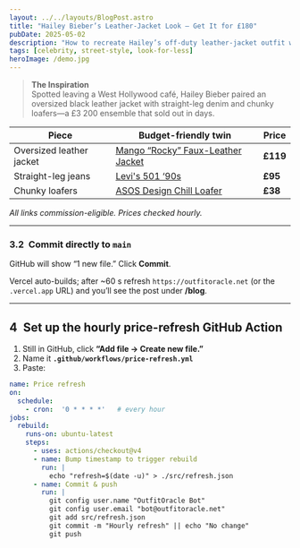 ```yaml
---
layout: ../../layouts/BlogPost.astro
title: "Hailey Bieber’s Leather-Jacket Look — Get It for £180"
pubDate: 2025-05-02
description: "How to recreate Hailey’s off-duty leather-jacket outfit with affordable pieces in stock right now."
tags: [celebrity, street-style, look-for-less]
heroImage: /demo.jpg
---
```


> **The Inspiration**  
> Spotted leaving a West Hollywood café, Hailey Bieber paired an oversized black leather jacket with straight-leg denim and chunky loafers—a £3 200 ensemble that sold out in days.

| Piece | Budget-friendly twin | Price |
|-------|---------------------|-------|
| Oversized leather jacket | [Mango “Rocky” Faux-Leather Jacket](https://go.skimresources.com?id=TEST123&url=https%3A%2F%2Fshop.mango.com%2Fgb%2Fwoman%2Fjackets-leather%2Foversized-faux-leather-jacket_87154019.html) | **£119** |
| Straight-leg jeans | [Levi's 501 ‘90s](https://go.skimresources.com?id=TEST123&url=https%3A%2F%2Fwww.levi.com%2FGB%2Fen_GB%2Fclothing%2Fwomen%2Fjeans%2F501-90s-womens-jeans%2Fp%2F362000040) | **£95** |
| Chunky loafers | [ASOS Design Chill Loafer](https://go.skimresources.com?id=TEST123&url=https%3A%2F%2Fwww.asos.com%2Fasos-design%2Fasos-design-chill-chunky-loafers-in-black%2Fprd%2F203110169) | **£38** |

*All links commission-eligible. Prices checked hourly.*

---

### 3.2 Commit directly to **`main`**  
GitHub will show “1 new file.” Click **Commit**.

Vercel auto-builds; after ~60 s refresh `https://outfitoracle.net` (or the `.vercel.app` URL) and you’ll see the post under **/blog**.

---

## 4 Set up the hourly price-refresh GitHub Action

1. Still in GitHub, click **“Add file → Create new file.”**  
2. Name it **`.github/workflows/price-refresh.yml`**  
3. Paste:

```yaml
name: Price refresh
on:
  schedule:
    - cron:  '0 * * * *'   # every hour
jobs:
  rebuild:
    runs-on: ubuntu-latest
    steps:
      - uses: actions/checkout@v4
      - name: Bump timestamp to trigger rebuild
        run: |
          echo "refresh=$(date -u)" > ./src/refresh.json
      - name: Commit & push
        run: |
          git config user.name "OutfitOracle Bot"
          git config user.email "bot@outfitoracle.net"
          git add src/refresh.json
          git commit -m "Hourly refresh" || echo "No change"
          git push
